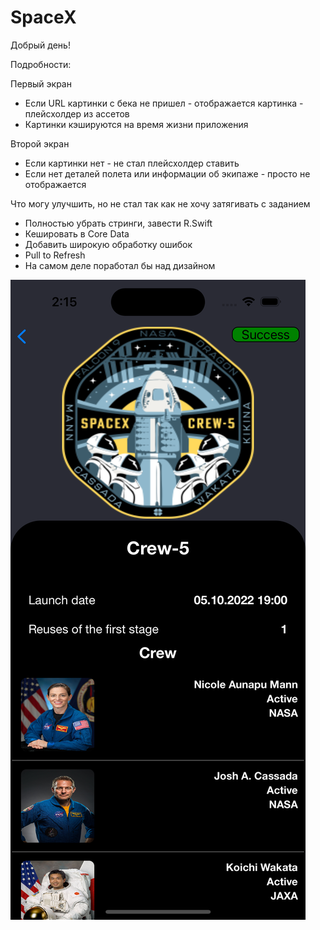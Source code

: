# SpaceX

Добрый день!

Подробности:

Первый экран
- Если URL картинки с бека не пришел - отображается картинка - плейсхолдер из ассетов
- Картинки кэшируются на время жизни приложения

Второй экран
- Если картинки нет - не стал плейсхолдер ставить
- Если нет деталей полета или информации об экипаже - просто не отображается

Что могу улучшить, но не стал так как не хочу затягивать с заданием
- Полностью убрать стринги, завести R.Swift
- Кешировать в Core Data 
- Добавить широкую обработку ошибок
- Pull to Refresh 
- На самом деле поработал бы над дизайном

![alt text](https://github.com/Aleksandrrrkrm/SpaceX/blob/main/Simulator%20Screen%20Shot%20-%20iPhone%2014%20Pro%20-%202023-02-27%20at%2014.15.08.png)
